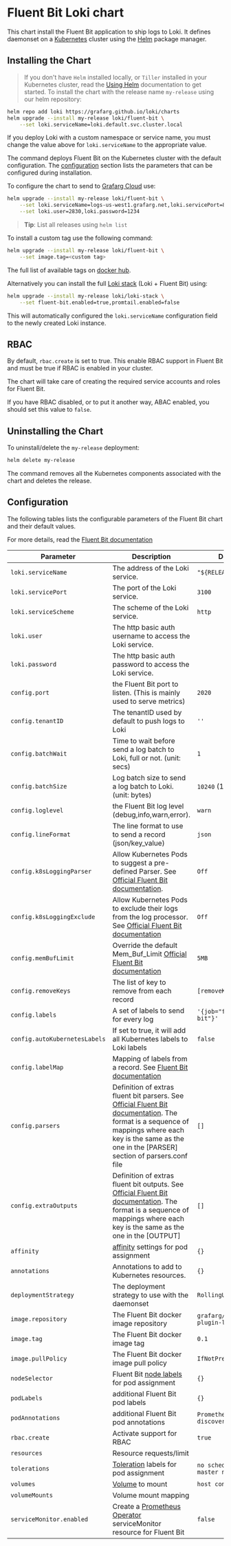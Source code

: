 # Fluent Bit Loki chart

This chart install the Fluent Bit application to ship logs to Loki. It defines daemonset on a [Kubernetes](http://kubernetes.io) cluster using the [Helm](https://helm.sh) package manager.

## Installing the Chart

> If you don't have `Helm` installed locally, or `Tiller` installed in your Kubernetes cluster, read the [Using Helm](https://docs.helm.sh/using_helm/) documentation to get started.
To install the chart with the release name `my-release` using our helm repository:

```bash
helm repo add loki https://grafarg.github.io/loki/charts
helm upgrade --install my-release loki/fluent-bit \
    --set loki.serviceName=loki.default.svc.cluster.local
```

If you deploy Loki with a custom namespace or service name, you must change the value above for `loki.serviceName` to the appropriate value.

The command deploys Fluent Bit on the Kubernetes cluster with the default configuration. The [configuration](#configuration) section lists the parameters that can be configured during installation.

To configure the chart to send to [Grafarg Cloud](https://grafarg.com/products/cloud) use:

```bash
helm upgrade --install my-release loki/fluent-bit \
    --set loki.serviceName=logs-us-west1.grafarg.net,loki.servicePort=80,loki.serviceScheme=https \
    --set loki.user=2830,loki.password=1234
```

> **Tip**: List all releases using `helm list`

To install a custom tag use the following command:

```bash
helm upgrade --install my-release loki/fluent-bit \
    --set image.tag=<custom tag>
```

The full list of available tags on [docker hub](https://cloud.docker.com/u/grafarg/repository/docker/grafarg/fluent-bit-plugin-loki).

Alternatively you can install the full [Loki stack](../loki-stack) (Loki + Fluent Bit) using:

```bash
helm upgrade --install my-release loki/loki-stack \
    --set fluent-bit.enabled=true,promtail.enabled=false
```

This will automatically configured the `loki.serviceName` configuration field to the newly created Loki instance.

## RBAC

By default, `rbac.create` is set to true. This enable RBAC support in Fluent Bit and must be true if RBAC is enabled in your cluster.

The chart will take care of creating the required service accounts and roles for Fluent Bit.

If you have RBAC disabled, or to put it another way, ABAC enabled, you should set this value to `false`.

## Uninstalling the Chart

To uninstall/delete the `my-release` deployment:

```bash
helm delete my-release
```

The command removes all the Kubernetes components associated with the chart and deletes the release.

## Configuration

The following tables lists the configurable parameters of the Fluent Bit chart and their default values.

For more details, read the [Fluent Bit documentation](../../../cmd/fluent-bit/README.md)

| Parameter                | Description                                                                                        | Default                          |
|--------------------------|----------------------------------------------------------------------------------------------------|----------------------------------|
| `loki.serviceName`       | The address of the Loki service.                                                                   | `"${RELEASE}-loki"`              |
| `loki.servicePort`       | The port of the Loki service.                                                                      | `3100`                           |
| `loki.serviceScheme`     | The scheme of the Loki service.                                                                    | `http`                           |
| `loki.user`              | The http basic auth username to access the Loki service.                                           |                                  |
| `loki.password`          | The http basic auth password to access the Loki service.                                           |                                  |
| `config.port`            | the Fluent Bit port to listen. (This is mainly used to serve metrics)                              | `2020`                           |
| `config.tenantID`        | The tenantID used by default to push logs to Loki                                                  | `''`                             |
| `config.batchWait`       | Time to wait before send a log batch to Loki, full or not. (unit: secs)                            | `1`                              |
| `config.batchSize`       | Log batch size to send a log batch to Loki. (unit: bytes)                                          | `10240` (10KiB)                  |
| `config.loglevel`        | the Fluent Bit log level (debug,info,warn,error).                                                  | `warn`                           |
| `config.lineFormat`      | The line format to use to send a record (json/key_value)                                           | `json`                           |
| `config.k8sLoggingParser`| Allow Kubernetes Pods to suggest a pre-defined Parser. See [Official Fluent Bit documentation](https://docs.fluentbit.io/manual/filter/kubernetes#kubernetes-annotations).                                                                                      | `Off`                           |
| `config.k8sLoggingExclude`| Allow Kubernetes Pods to exclude their logs from the log processor. See [Official Fluent Bit documentation](https://docs.fluentbit.io/manual/pipeline/filters/kubernetes)                                                                                             | `Off`
| `config.memBufLimit`     | Override the default  Mem_Buf_Limit [Official Fluent Bit documentation](https://docs.fluentbit.io/manual/administration/backpressure#mem_buf_limit) | `5MB`
| `config.removeKeys`      | The list of key to remove from each record                                                         | `[removeKeys,stream]`            |
| `config.labels`          | A set of labels to send for every log                                                              | `'{job="fluent-bit"}'`           |
| `config.autoKubernetesLabels` | If set to true, it will add all Kubernetes labels to Loki labels                                   | `false`                          |
| `config.labelMap`        | Mapping of labels from a record. See [Fluent Bit documentation](../../../cmd/fluent-bit/README.md) |                                  |
| `config.parsers`         | Definition of extras fluent bit parsers. See [Official Fluent Bit documentation](https://docs.fluentbit.io/manual/filter/parser). The format is a sequence of mappings where each key is the same as the one in the [PARSER] section of parsers.conf file       | `[]`                            |
| `config.extraOutputs`    | Definition of extras fluent bit outputs. See [Official Fluent Bit documentation](https://docs.fluentbit.io/manual/pipeline/outputs/). The format is a sequence of mappings where each key is the same as the one in the [OUTPUT]                                | `[]`                            |
| `affinity`               | [affinity][affinity] settings for pod assignment                                                   | `{}`                             |
| `annotations`            | Annotations to add to Kubernetes resources.                                                        | `{}`                             |
| `deploymentStrategy`     | The deployment strategy to use with the daemonset                                                  | `RollingUpdate`                  |
| `image.repository`       | The Fluent Bit docker image repository                                                             | `grafarg/fluent-bit-plugin-loki` |
| `image.tag`              | The Fluent Bit docker image tag                                                                    | `0.1`                            |
| `image.pullPolicy`       | The Fluent Bit docker image pull policy                                                            | `IfNotPresent`                   |
| `nodeSelector`           | Fluent Bit [node labels][nodeSelector] for pod assignment                                          | `{}`                             |
| `podLabels`              | additional Fluent Bit pod labels                                                                   | `{}`                             |
| `podAnnotations`         | additional Fluent Bit pod annotations                                                              | `Prometheus discovery`           |
| `rbac.create`            | Activate support for RBAC                                                                          | `true`                           |
| `resources`              | Resource requests/limit                                                                            |                                  |
| `tolerations`            | [Toleration][toleration] labels for pod assignment                                                 | `no schedule on master nodes`    |
| `volumes`                | [Volume]([volumes]) to mount                                                                       | `host containers log`            |
| `volumeMounts`           | Volume mount mapping                                                                               |                                  |
| `serviceMonitor.enabled` | Create a [Prometheus Operator](operator) serviceMonitor resource for Fluent Bit                    | `false`                          |


[toleration]: https://kubernetes.io/docs/concepts/configuration/taint-and-toleration/
[nodeSelector]: https://kubernetes.io/docs/concepts/configuration/assign-pod-node/#nodeselector
[affinity]: https://kubernetes.io/docs/concepts/configuration/assign-pod-node/#affinity-and-anti-affinity
[volumes]: https://kubernetes.io/docs/concepts/storage/volumes/
[operator]: https://github.com/coreos/prometheus-operator
